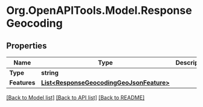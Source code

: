 # Org.OpenAPITools.Model.ResponseGeocoding
## Properties

Name | Type | Description | Notes
------------ | ------------- | ------------- | -------------
**Type** | **string** |  | 
**Features** | [**List&lt;ResponseGeocodingGeoJsonFeature&gt;**](ResponseGeocodingGeoJsonFeature.md) |  | 

[[Back to Model list]](../README.md#documentation-for-models) [[Back to API list]](../README.md#documentation-for-api-endpoints) [[Back to README]](../README.md)

